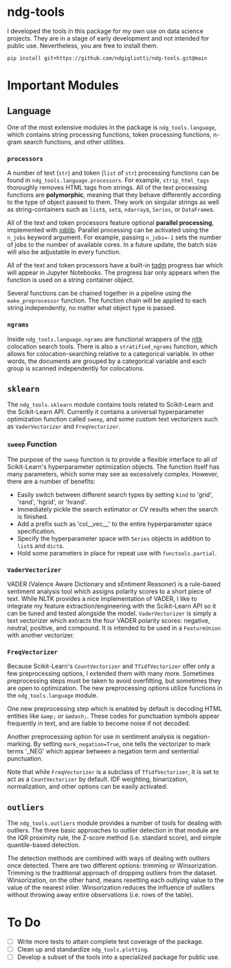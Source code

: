 # ndg-tools

I developed the tools in this package for my own use on data science projects. They are in a stage of early development and not intended for public use. Nevertheless, you are free to install them.

```
pip install git+https://github.com/ndgigliotti/ndg-tools.git@main
```
# Important Modules

## Language

One of the most extensive modules in the package is `ndg_tools.language`, which contains string processing functions, token processing functions, n-gram search functions, and other utilities.

### `processors`

A number of text (`str`) and token (`list` of `str`) processing functions can be found in `ndg_tools.language.processors`. For example, `strip_html_tags` thoroughly removes HTML tags from strings. All of the text processing functions are **polymorphic**, meaning that they behave differently according to the type of object passed to them. They work on singular strings as well as string-containers such as `list`s, `set`s, `ndarray`s, `Series`, or `DataFrame`s.

All of the text and token processors feature optional **parallel processing**, implemented with [joblib](https://joblib.readthedocs.io/en/latest/). Parallel processing can be activated using the `n_jobs` keyword argument. For example, passing `n_jobs=-1` sets the number of jobs to the number of available cores. In a future update, the batch size will also be adjustable in every function.

All of the text and token processors have a built-in [tqdm](https://github.com/tqdm/tqdm) progress bar which will appear in Jupyter Notebooks. The progress bar only appears when the function is used on a string container object.

Several functions can be chained together in a pipeline using the `make_preprocessor` function. The function chain will be applied to each string independently, no matter what object type is passed.

### `ngrams`

Inside `ndg_tools.language.ngrams` are functional wrappers of the [nltk](https://www.nltk.org/) colocation search tools. There is also a `stratified_ngrams` function, which allows for colocation-searching relative to a categorical variable. In other words, the documents are grouped by a categorical variable and each group is scanned independently for colocations.

## `sklearn`

The `ndg_tools.sklearn` module contains tools related to Scikit-Learn and the Scikit-Learn API. Currently it contains a universal hyperparameter optimization function called `sweep`, and some custom text vectorizers such as `VaderVectorizer` and `FreqVectorizer`.

### `sweep` Function

The purpose of the `sweep` function is to provide a flexible interface to all of Scikit-Learn's hyperparameter optimization objects. The function itself has many parameters, which some may see as excessively complex. However, there are a number of benefits:

- Easily switch between different search types by setting `kind` to 'grid', 'rand', 'hgrid', or 'hrand'.
- Immediately pickle the search estimator or CV results when the search is finished.
- Add a prefix such as 'col__vec__' to the entire hyperparameter space specification.
- Specify the hyperparameter space with `Series` objects in addition to `list`s and `dict`s.
- Hold some parameters in place for repeat use with `functools.partial`.

### `VaderVectorizer`

VADER (Valence Aware Dictionary and sEntiment Reasoner) is a rule-based sentiment analysis tool which assigns polarity scores to a short piece of text. While NLTK provides a nice implementation of VADER, I like to integrate my feature extraction/engineering with the Scikit-Learn API so it can be tuned and tested alongside the model. `VaderVectorizer` is simply a text vectorizer which extracts the four VADER polarity scores: negative, neutral, positive, and compound. It is intended to be used in a `FeatureUnion` with another vectorizer.

### `FreqVectorizer`

Because Scikit-Learn's `CountVectorizer` and `TfidfVectorizer` offer only a few preprocessing options, I extended them with many more. Sometimes preprocessing steps must be taken to avoid overfitting, but sometimes they are open to optimization. The new preprocessing options utilize functions in the `ndg_tools.language` module.

One new preprocessing step which is enabled by default is decoding HTML entities like `&amp;` or `&mdash;`. These codes for punctuation symbols appear frequently in text, and are liable to become noise if not decoded.

Another preprocessing option for use in sentiment analysis is negation-marking. By setting `mark_negation=True`, one tells the vectorizer to mark terms '_NEG' which appear between a negation term and sentential punctuation. 

Note that while `FreqVectorizer` is a subclass of `TfidfVectorizer`, it is set to act as a `CountVectorizer` by default. IDF weighting, binarization, normalization, and other options can be easily activated.

## `outliers`

The `ndg_tools.outliers` module provides a number of tools for dealing with outliers. The three basic approaches to outlier detection in that module are the IQR proximity rule, the Z-score method (i.e. standard score), and simple quantile-based detection. 

The detection methods are combined with ways of dealing with outliers once detected. There are two different options: trimming or Winsorization. Trimming is the traditional approach of dropping outliers from the dataset. Winsorization, on the other hand, means resetting each outlying value to the value of the nearest inlier. Winsorization reduces the influence of outliers without throwing away entire observations (i.e. rows of the table).

# To Do

 - [ ] Write more tests to attain complete test coverage of the package.
 - [ ] Clean up and standardize `ndg_tools.plotting`.
 - [ ] Develop a subset of the tools into a specialized package for public use.
